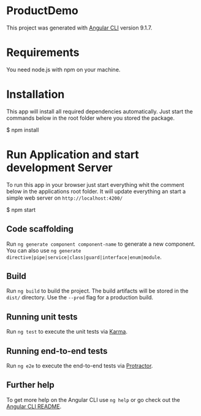 # ProductDemo

This project was generated with [Angular CLI](https://github.com/angular/angular-cli) version 9.1.7.

# Requirements
You need node.js with npm on your machine.

# Installation
This app will install all required dependencies automatically. Just start the commands below in the root folder where you stored the package.

$ npm install

# Run Application and start development Server
To run this app in your browser just start everything whit the comment below in the applications root folder. It will update everything an start a simple web server on `http://localhost:4200/`

$ npm start

## Code scaffolding

Run `ng generate component component-name` to generate a new component. You can also use `ng generate directive|pipe|service|class|guard|interface|enum|module`.

## Build

Run `ng build` to build the project. The build artifacts will be stored in the `dist/` directory. Use the `--prod` flag for a production build.

## Running unit tests

Run `ng test` to execute the unit tests via [Karma](https://karma-runner.github.io).

## Running end-to-end tests

Run `ng e2e` to execute the end-to-end tests via [Protractor](http://www.protractortest.org/).

## Further help

To get more help on the Angular CLI use `ng help` or go check out the [Angular CLI README](https://github.com/angular/angular-cli/blob/master/README.md).
